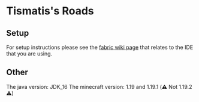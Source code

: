 # Tismatis's Roads

## Setup

For setup instructions please see the [fabric wiki page](https://fabricmc.net/wiki/tutorial:setup) that relates to the IDE that you are using.

## Other

The java version: JDK_16
The minecraft version: 1.19 and 1.19.1 (⚠️ Not 1.19.2 ⚠️)
